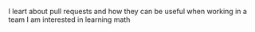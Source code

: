 I leart about pull requests and how they can be useful when working in a team
I am interested in learning math